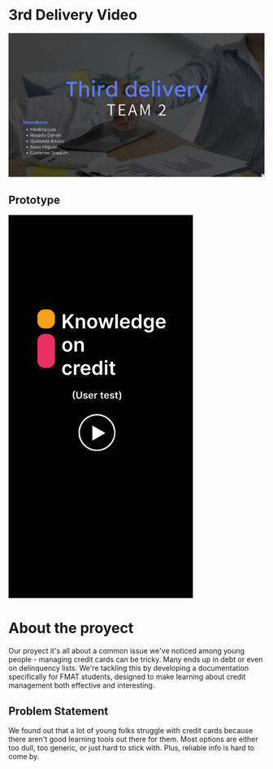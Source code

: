 # 3rd Delivery Video

[![Nombre o descripción del video](/Assets/ThirdDelivery.png)](https://alumnosuady-my.sharepoint.com/:v:/g/personal/a18003410_alumnos_uady_mx/EeMvMMe69hBMiNLwuw5feMYBCFFDMUj4oKaCZaD6WBdXKA?nav=eyJyZWZlcnJhbEluZm8iOnsicmVmZXJyYWxBcHAiOiJPbmVEcml2ZUZvckJ1c2luZXNzIiwicmVmZXJyYWxBcHBQbGF0Zm9ybSI6IldlYiIsInJlZmVycmFsTW9kZSI6InZpZXciLCJyZWZlcnJhbFZpZXciOiJNeUZpbGVzTGlua0NvcHkifX0&e=XFWTZh)

## Prototype

[![Nombre o descripción del video](/Assets/Prototype.png)](https://www.figma.com/proto/mjGOYql46pLBqQkoefz0mY/High-Fidelity-Prototype-(New)?node-id=0-3&t=u07O89fjw2Baz6jg-1&scaling=scale-down&page-id=0%3A1&starting-point-node-id=0%3A3)

# About the proyect

Our proyect it's all about a common issue we've noticed among young people - managing credit cards can be tricky. Many ends up in debt or even on delinquency lists. We're tackling this by developing a documentation specifically for FMAT students, designed to make learning about credit management both effective and interesting.

## Problem Statement

We found out that a lot of young folks struggle with credit cards because there aren't good learning tools out there for them. Most options are either too dull, too generic, or just hard to stick with. Plus, reliable info is hard to come by.
